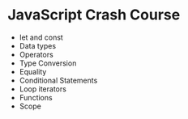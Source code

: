 # JavaScript Crash Course 
* let and const
* Data types
* Operators
* Type Conversion
* Equality
* Conditional Statements
* Loop iterators
* Functions
* Scope
